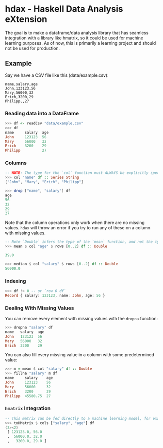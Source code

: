# hdax - Haskell Data Analysis eXtension

The goal is to make a dataframe/data analysis library that has seamless integration with a library like hmatrix, so it could be used for machine learning purposes. As of now, this is primarily a learning project and should not be used for production.

## Example
Say we have a CSV file like this (data/example.csv):

```csv
name,salary,age
John,123123,56
Mary,56000,32
Erich,3200,29
Philipp,,27
```

### Reading data into a DataFrame
```haskell
>>> df <- readCsv "data/example.csv"
>>> df
name     salary  age
John     123123  56
Mary     56000   32
Erich    3200    29
Philipp          27
```

### Columns
```haskell 
-- NOTE: The type for the `col` function must ALWAYS be explicitly specified.
>>> col "name" df :: Series String
["John", "Mary", "Erich", "Philipp"]
```

```haskell
>>> drop ["name", "salary"] df
age
56
32
29
27
```

Note that the column operations only work when there are no missing values. `hdax` will throw an error if you try to run any of these on a column with missing values.

```haskell
-- Note `Double` infers the type of the `mean` function, and not the type of `col "age" df`.
>>> mean $ col "age" $ rows [0..2] df :: Double

39.0
```

```haskell
>>> median $ col "salary" $ rows [0..2] df :: Double
56000.0
```

### Indexing
```haskell
>>> df !> 0 -- or `row 0 df`
Record { salary: 123123, name: John, age: 56 }
```

### Dealing With Missing Values
You can remove every element with missing values with the `dropna` function:
```haskell
>>> dropna "salary" df
name   salary  age
John   123123  56
Mary   56000   32
Erich  3200    29
```
You can also fill every missing value in a column with some predetermined value:
```haskell
>>> m = mean $ col "salary" df :: Double
>>> fillna "salary" m df
name     salary    age
John     123123    56
Mary     56000     32
Erich    3200      29
Philipp  45580.75  27
```

### `hmatrix` Integration
```haskell
-- This matrix can be fed directly to a machine learning model, for example.
>>> toHMatrix $ cols ["salary", "age"] df
(3><2)
 [ 123123.0, 56.0
 ,  56000.0, 32.0
 ,   3200.0, 29.0 ]
```

